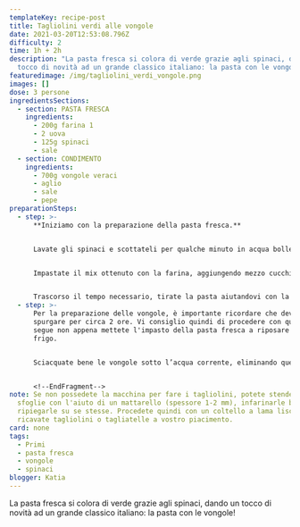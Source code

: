 ```yaml
---
templateKey: recipe-post
title: Tagliolini verdi alle vongole
date: 2021-03-20T12:53:08.796Z
difficulty: 2
time: 1h + 2h
description: "La pasta fresca si colora di verde grazie agli spinaci, dando un
  tocco di novità ad un grande classico italiano: la pasta con le vongole!"
featuredimage: /img/tagliolini_verdi_vongole.png
images: []
dose: 3 persone
ingredientsSections:
  - section: PASTA FRESCA
    ingredients:
      - 200g farina 1
      - 2 uova
      - 125g spinaci
      - sale
  - section: CONDIMENTO
    ingredients:
      - 700g vongole veraci
      - aglio
      - sale
      - pepe
preparationSteps:
  - step: >-
      **Iniziamo con la preparazione della pasta fresca.**


      Lavate gli spinaci e scottateli per qualche minuto in acqua bollente. Dopo averli fatti raffreddare, strizzateli e frullateli con le uova.


      Impastate il mix ottenuto con la farina, aggiungendo mezzo cucchiaino di sale. Fate una palla, avvolgetela con della pellicola e fate riposare in frigo per un'ora.


      Trascorso il tempo necessario, tirate la pasta aiutandovi con la macchina per fare la pasta fresca, aggiungendo farina ad ogni passaggio se troppo morbida o appiccicosa. Ricavate quindi dei tagliolini.
  - step: >-
      Per la preparazione delle vongole, è importante ricordare che devono
      spurgare per circa 2 ore. Vi consiglio quindi di procedere con quanto
      segue non appena mettete l'impasto della pasta fresca a riposare in
      frigo. 


      Sciacquate bene le vongole sotto l’acqua corrente, eliminando quelle già aperte che non sono più buone da mangiare. Metterle poi a mollo in acqua fredda e aggiungere un pugno di sale grosso per ricreare l’ambiente marino e lasciarle spurgare per almeno 1-2 ore.


      <!--EndFragment-->
note: Se non possedete la macchina per fare i tagliolini, potete stendere delle
  sfoglie con l'aiuto di un mattarello (spessore 1-2 mm), infarinarle bene e
  ripiegarle su se stesse. Procedete quindi con un coltello a lama liscia e
  ricavate tagliolini o tagliatelle a vostro piacimento.
card: none
tags:
  - Primi
  - pasta fresca
  - vongole
  - spinaci
blogger: Katia
---
```

La pasta fresca si colora di verde grazie agli spinaci, dando un tocco di novità ad un grande classico italiano: la pasta con le vongole!